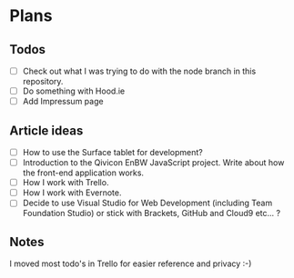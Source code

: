 # Plans

## Todos

- [ ] Check out what I was trying to do with the node branch in this repository.
- [ ] Do something with Hood.ie
- [ ] Add Impressum page 

## Article ideas

- [ ] How to use the Surface tablet for development?
- [ ] Introduction to the Qivicon EnBW JavaScript project. Write about how the front-end application works.
- [ ] How I work with Trello.
- [ ] How I work with Evernote.
- [ ] Decide to use Visual Studio for Web Development (including Team Foundation Studio) or stick with Brackets, GitHub and Cloud9 etc... ?

## Notes

I moved most todo's in Trello for easier reference and privacy :-)
